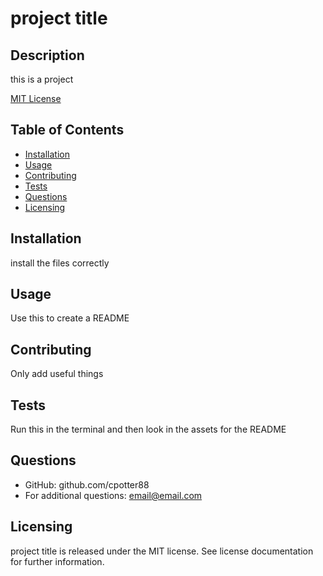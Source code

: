 # project title
## Description
this is a project

[MIT License](https://img.shields.io/badge/License-MIT%20-blue.svg)

## Table of Contents
- [Installation](#installation)
- [Usage](#usage)
- [Contributing](#contributing)
- [Tests](#tests)
- [Questions](#questions)
- [Licensing](#licensing)

## Installation
install the files correctly

## Usage
Use this to create a README

## Contributing
Only add useful things

## Tests
Run this in the terminal and then look in the assets for the README

## Questions
- GitHub: github.com/cpotter88
- For additional questions: email@email.com

## Licensing
project title is released under the MIT license. See license documentation for further information.
